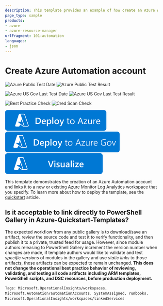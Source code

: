 ```yaml
---
description: This template provides an example of how create an Azure Automation account and links it to a new or existing Azure Monitor Log Analytics workspace.
page_type: sample
products:
- azure
- azure-resource-manager
urlFragment: 101-automation
languages:
- json
---
```

# Create Azure Automation account

![Azure Public Test Date](https://azurequickstartsservice.blob.core.windows.net/badges/quickstarts/microsoft.automation/101-automation/PublicLastTestDate.svg)
![Azure Public Test Result](https://azurequickstartsservice.blob.core.windows.net/badges/quickstarts/microsoft.automation/101-automation/PublicDeployment.svg)

![Azure US Gov Last Test Date](https://azurequickstartsservice.blob.core.windows.net/badges/quickstarts/microsoft.automation/101-automation/FairfaxLastTestDate.svg)
![Azure US Gov Last Test Result](https://azurequickstartsservice.blob.core.windows.net/badges/quickstarts/microsoft.automation/101-automation/FairfaxDeployment.svg)

![Best Practice Check](https://azurequickstartsservice.blob.core.windows.net/badges/quickstarts/microsoft.automation/101-automation/BestPracticeResult.svg)
![Cred Scan Check](https://azurequickstartsservice.blob.core.windows.net/badges/quickstarts/microsoft.automation/101-automation/CredScanResult.svg)

[![Deploy to Azure](https://raw.githubusercontent.com/Azure/azure-quickstart-templates/master/1-CONTRIBUTION-GUIDE/images/deploytoazure.svg?sanitize=true)](https://portal.azure.com/#create/Microsoft.Template/uri/https%3A%2F%2Fraw.githubusercontent.com%2FAzure%2Fazure-quickstart-templates%2Fmaster%2Fquickstarts%2Fmicrosoft.automation%2F101-automation%2Fazuredeploy.json)
[![Deploy to Azure US Gov](https://raw.githubusercontent.com/Azure/azure-quickstart-templates/master/1-CONTRIBUTION-GUIDE/images/deploytoazuregov.svg?sanitize=true)](https://portal.azure.us/#create/Microsoft.Template/uri/https%3A%2F%2Fraw.githubusercontent.com%2FAzure%2Fazure-quickstart-templates%2Fmaster%2Fquickstarts%2Fmicrosoft.automation%2F101-automation%2Fazuredeploy.json)
[![Visualize](https://raw.githubusercontent.com/Azure/azure-quickstart-templates/master/1-CONTRIBUTION-GUIDE/images/visualizebutton.svg?sanitize=true)](http://armviz.io/#/?load=https%3A%2F%2Fraw.githubusercontent.com%2FAzure%2Fazure-quickstart-templates%2Fmaster%2Fquickstarts%2Fmicrosoft.automation%2F101-automation%2Fazuredeploy.json)

This template demonstrates the creation of an Azure Automation account and links it
to a new or existing Azure Monitor Log Analytics workspace that you specify. To learn more about how to deploy the template, see the [quickstart](https://learn.microsoft.com/azure/automation/quickstart-create-automation-account-template) article.

## Is it acceptable to link directly to PowerShell Gallery in Azure-Quickstart-Templates?

The expected workflow from any public gallery is to download/save an artifact,
review the source code and test it to verify functionality,
and then publish it to a private, trusted feed for usage.
However, since module authors releasing to PowerShell Gallery increment the version number
when changes are made,
if template authors would like to validate and test *specific versions* of modules
in the gallery and use *static links* to those artifacts,
those artifacts can be expected to remain unchanged.
**This does not change the operational best practice behavior of reviewing, validating, and testing
all code artifacts including ARM templates, PowerShell scripts, and DSC resources,
before production deployment.**

`Tags: Microsoft.OperationalInsights/workspaces, Microsoft.Automation/automationAccounts, SystemAssigned, runbooks, Microsoft.OperationalInsights/workspaces/linkedServices`

